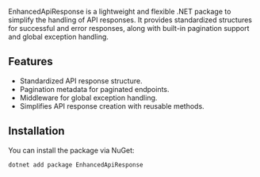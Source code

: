 EnhancedApiResponse is a lightweight and flexible .NET package to simplify the handling of API responses. It provides standardized structures for successful and error responses, along with built-in pagination support and global exception handling.

## Features

- Standardized API response structure.
- Pagination metadata for paginated endpoints.
- Middleware for global exception handling.
- Simplifies API response creation with reusable methods.

## Installation

You can install the package via NuGet:

```bash
dotnet add package EnhancedApiResponse